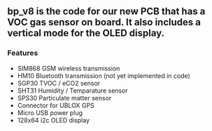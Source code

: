 ﻿## bp_v8 is the code for our new PCB that has a VOC gas sensor on board. It also includes a vertical mode for the OLED display.

### Features
- SIM868 GSM wireless transmission
- HM10 Bluetooth transmission (not yet implemented in code)
- SGP30 TVOC / eCO2 sensor
- SHT31 Humidity / Temparature sensor
- SPS30 Particulate matter sensor
- Connector for UBLOX GPS
- Micro USB power plug
- 128x64 i2c OLED display